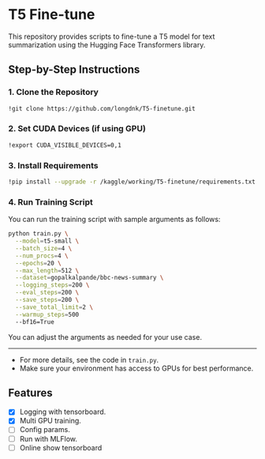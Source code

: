 # T5 Fine-tune

This repository provides scripts to fine-tune a T5 model for text summarization using the Hugging Face Transformers library.

## Step-by-Step Instructions

### 1. Clone the Repository
```sh
!git clone https://github.com/longdnk/T5-finetune.git
```

### 2. Set CUDA Devices (if using GPU)
```sh
!export CUDA_VISIBLE_DEVICES=0,1
```

### 3. Install Requirements
```sh
!pip install --upgrade -r /kaggle/working/T5-finetune/requirements.txt
```

### 4. Run Training Script
You can run the training script with sample arguments as follows:

```sh
python train.py \
  --model=t5-small \
  --batch_size=4 \
  --num_procs=4 \
  --epochs=20 \
  --max_length=512 \
  --dataset=gopalkalpande/bbc-news-summary \
  --logging_steps=200 \
  --eval_steps=200 \
  --save_steps=200 \
  --save_total_limit=2 \
  --warmup_steps=500
  --bf16=True
```

You can adjust the arguments as needed for your use case.

---

- For more details, see the code in `train.py`.
- Make sure your environment has access to GPUs for best performance.

## Features
- [x] Logging with tensorboard.
- [x] Multi GPU training.
- [ ] Config params.
- [ ] Run with MLFlow.
- [ ] Online show tensorboard
